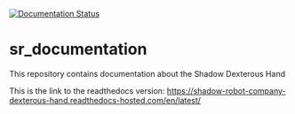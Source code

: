 [![Documentation Status](https://readthedocs.com/projects/shadow-robot-company-dexterous-hand/badge/?version=latest&token=345a5f1b63a37a241e553f3150125aafa385c56a41756627545625af9bdd8fd2)](https://shadow-robot-company-dexterous-hand.readthedocs-hosted.com/en/latest/?badge=latest)

# sr_documentation
This repository contains documentation about the Shadow Dexterous Hand

This is the link to the readthedocs version: https://shadow-robot-company-dexterous-hand.readthedocs-hosted.com/en/latest/
